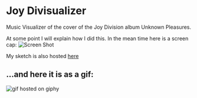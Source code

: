 # Joy Divisualizer

Music Visualizer of the cover of the Joy Division album Unknown Pleasures.

At some point I will explain how I did this. In the mean time here is a screen cap:
![Screen Shot](/assets/screenshot.jpg "Screen Shot")

My sketch is also hosted [here](https://www.openprocessing.org/sketch/588617)

## ...and here it is as a gif:
![gif hosted on giphy](assets/joydiv.gif)
